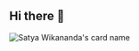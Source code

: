 ## Hi there 👋

<!--
**calaxo/calaxo** is a ✨ _special_ ✨ repository because its `README.md` (this file) appears on your GitHub profile.

Here are some ideas to get you started:

- 🔭 I’m currently working on ...
- 🌱 I’m currently learning ...
- 👯 I’m looking to collaborate on ...
- 🤔 I’m looking for help with ...
- 💬 Ask me about ...
- 📫 How to reach me: ...
- 😄 Pronouns: ...
- ⚡ Fun fact: ...
-->


![Satya Wikananda's card name](https://cardivo.vercel.app/api?name=[axel%20calendreau]&image=https://avatars.githubusercontent.com/u/33148052&description=[de%20multiple%20projet%20dans%20plein%20de%20language]&i?backgroundColor=[%23ffffff])
